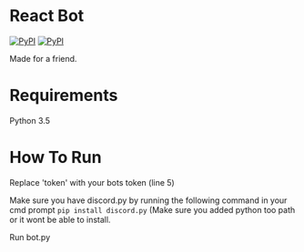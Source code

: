 # React Bot
[![PyPI](https://img.shields.io/pypi/v/discord.py.svg)](https://pypi.python.org/pypi/discord.py/)
[![PyPI](https://img.shields.io/pypi/pyversions/discord.py.svg)](https://pypi.python.org/pypi/discord.py/)

Made for a friend.

# Requirements
Python 3.5

# How To Run

Replace 'token' with  your bots token (line 5)

Make sure you have discord.py by running the following command in your cmd prompt `pip install discord.py` (Make sure you added python too path or it wont be able to install. 

Run bot.py
